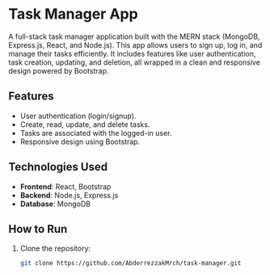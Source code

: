 # Task Manager App

 A full-stack task manager application built with the MERN stack (MongoDB, Express.js, React, and Node.js). This app allows users to sign up, log in, and manage their tasks efficiently. It includes features like user authentication, task creation, updating, and deletion, all wrapped in a clean and responsive design powered by Bootstrap.

## Features
- User authentication (login/signup).
- Create, read, update, and delete tasks.
- Tasks are associated with the logged-in user.
- Responsive design using Bootstrap.

## Technologies Used
- **Frontend**: React, Bootstrap
- **Backend**: Node.js, Express.js
- **Database**: MongoDB

## How to Run
1. Clone the repository:
   ```bash
   git clone https://github.com/AbderrezzakMrch/task-manager.git
